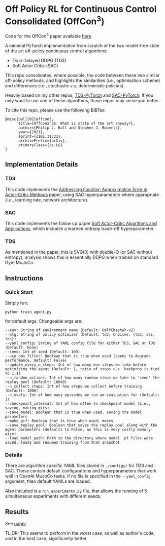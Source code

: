 # **Off** Policy RL for **Con**tinuous **Con**trol **Con**solidated (OffCon<sup>3</sup>)
Code for the OffCon<sup>3</sup> paper available [here](https://arxiv.org/abs/2101.11331).

A minimal PyTorch implementation from scratch of the two model-free state of the art off-policy continuous control algoirthms:

* Twin Delayed DDPG (TD3)
* Soft Actor Critic (SAC)

This repo consolidates, where possible, the code between these two similar off-policy methods, and highlights the similarities (i.e., optimisation scheme) and differences (i.e., stochastic v.s. deterministic policies).

Heavily based on my other repos, [TD3-PyTorch](https://github.com/fiorenza2/TD3-PyTorch) and [SAC-PyTorch](https://github.com/fiorenza2/SAC-PyTorch). If you only want to use one of these algorithms, those repos may serve you better.

To cite this repo, please use the following BiBTex:
```
@misc{ball2021offcon3,
      title={OffCon$^3$: What is state of the art anyway?}, 
      author={Philip J. Ball and Stephen J. Roberts},
      year={2021},
      eprint={2101.11331},
      archivePrefix={arXiv},
      primaryClass={cs.LG}
}
```

## Implementation Details

### TD3
This code implements the [Addressing Function Approximation Error in Actor-Critic Methods](https://arxiv.org/abs/1802.09477) paper, using SAC hyperparameters where appropriate (i.e., learning rate, network architecture).

### SAC
This code implements the follow up paper [Soft Actor-Critic Algorithms and Applications](https://arxiv.org/abs/1812.05905), which includes a learned entropy trade-off hyperparameter. 

### TDS
As mentioned in the paper, this is SVG(0) with double-Q (or SAC without entropy); analysis shows this is essentially DDPG when trained on standard Gym MuJoCo.

## Instructions

### Quick Start 

Simply run:

`python train_agent.py`

for default args. Changeable args are:
```
--env: String of environment name (Default: HalfCheetah-v2)
--alg: String of policy optimizer (Default: td3; Choices: {td3, sac, tds})
--yaml_config: String of YAML config file for either TD3, SAC or TDS (Default: None)
--seed: Int of seed (Default: 100)
--use_obs_filter: Boolean that is true when used (seems to degrade performance, Default: False)
--update_every_n_steps: Int of how many env steps we take before optimizing the agent (Default: 1, ratio of steps v.s. backprop is tied to 1:1)
--n_random_actions: Int of how many random steps we take to 'seed' the replay pool (Default: 10000)
--n_collect_steps: Int of how steps we collect before training  (Default: 1000)
--n_evals: Int of how many episodes we run an evaluation for (Default: 1)
--checkpoint_interval: Int of how often to checkpoint model (i.e., saving, making gifs)
--save_model: Boolean that is true when used, saving the model parameters
--make_gif: Boolean that is true when used; makes
--save_replay_pool: Boolean that saves the replay pool along with the agent parameters (defaults to False, as this is very costly memory-wise)
--load_model_path: Path to the directory where model .pt files were saved; loads and resumes training from that snapshot
```

### Details
There are algorithm specific YAML files stored in `./configs/` for TD3 and SAC. These contain default configurations and hyperparameters that work well in OpenAI MuJoCo tasks. If no file is specified in the `--yaml_config` argument, then default YAMLs are loaded.

Also included is a `run_experiments.py` file, that allows the running of 5 simultaneous experiments with different seeds.

## Results

See [paper](https://arxiv.org/abs/2101.11331).

TL;DR: This seems to perform in the worst case, as well as author's code, and in the best case, significantly better.